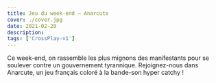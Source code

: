 ```yaml
---
title: Jeu du week-end – Anarcute
cover: ./cover.jpg
date: 2021-02-20
description: 
tags: ['CrossPlay-v1']
---
```

Ce week-end, on rassemble les plus mignons des manifestants pour se soulever contre un gouvernement tyrannique. Rejoignez-nous dans Anarcute, un jeu français coloré à la bande-son hyper catchy !


